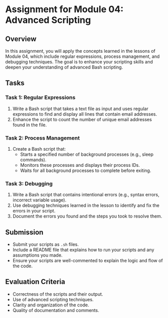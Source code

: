 # Assignment for Module 04: Advanced Scripting

## Overview

In this assignment, you will apply the concepts learned in the lessons of Module 04, which include regular expressions, process management, and debugging techniques. The goal is to enhance your scripting skills and deepen your understanding of advanced Bash scripting.

## Tasks

### Task 1: Regular Expressions

1. Write a Bash script that takes a text file as input and uses regular expressions to find and display all lines that contain email addresses.
2. Enhance the script to count the number of unique email addresses found in the file.

### Task 2: Process Management

1. Create a Bash script that:
   - Starts a specified number of background processes (e.g., sleep commands).
   - Monitors these processes and displays their process IDs.
   - Waits for all background processes to complete before exiting.

### Task 3: Debugging

1. Write a Bash script that contains intentional errors (e.g., syntax errors, incorrect variable usage).
2. Use debugging techniques learned in the lesson to identify and fix the errors in your script.
3. Document the errors you found and the steps you took to resolve them.

## Submission

- Submit your scripts as `.sh` files.
- Include a README file that explains how to run your scripts and any assumptions you made.
- Ensure your scripts are well-commented to explain the logic and flow of the code.

## Evaluation Criteria

- Correctness of the scripts and their output.
- Use of advanced scripting techniques.
- Clarity and organization of the code.
- Quality of documentation and comments.